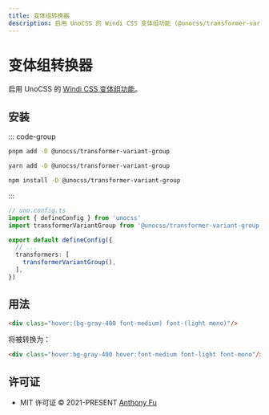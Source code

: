 ```yaml
---
title: 变体组转换器
description: 启用 UnoCSS 的 Windi CSS 变体组功能 (@unocss/transformer-variant-group)
---
```


# 变体组转换器

启用 UnoCSS 的 [Windi CSS 变体组功能](https://windicss.org/features/variant-groups.html)。

## 安装

::: code-group
  ```bash [pnpm]
  pnpm add -D @unocss/transformer-variant-group
  ```
  ```bash [yarn]
  yarn add -D @unocss/transformer-variant-group
  ```
  ```bash [npm]
  npm install -D @unocss/transformer-variant-group
  ```
:::

```ts
// uno.config.ts
import { defineConfig } from 'unocss'
import transformerVariantGroup from '@unocss/transformer-variant-group'

export default defineConfig({
  // ...
  transformers: [
    transformerVariantGroup(),
  ],
})
```

## 用法

```html
<div class="hover:(bg-gray-400 font-medium) font-(light mono)"/>
```

将被转换为：

```html
<div class="hover:bg-gray-400 hover:font-medium font-light font-mono"/>
```

## 许可证

- MIT 许可证 &copy; 2021-PRESENT [Anthony Fu](https://github.com/antfu)
